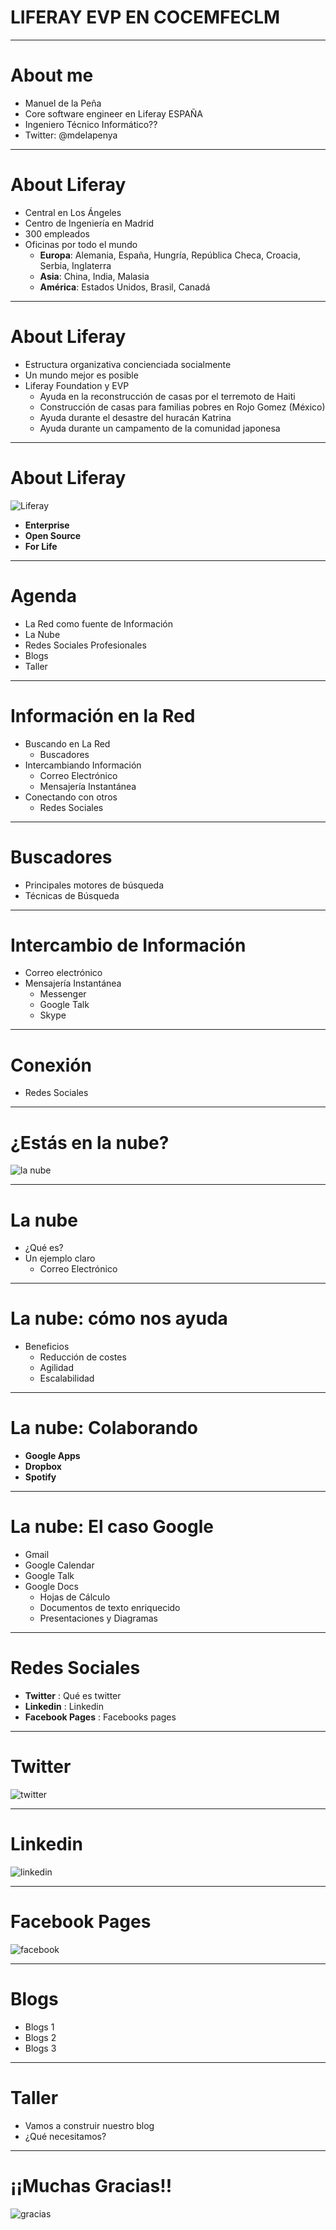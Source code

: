 # LIFERAY EVP EN COCEMFECLM

---

# About me

- Manuel de la Peña
- Core software engineer en Liferay ESPAÑA
- Ingeniero Técnico Informático??
- Twitter: @mdelapenya

---

# About Liferay

- Central en Los Ángeles
- Centro de Ingeniería en Madrid
- 300 empleados
- Oficinas por todo el mundo
    - __Europa__: Alemania, España, Hungría, República Checa, Croacia, Serbia, Inglaterra
    - __Asia__: China, India, Malasia
    - __América__: Estados Unidos, Brasil, Canadá

---

# About Liferay

- Estructura organizativa concienciada socialmente
- Un mundo mejor es posible
- Liferay Foundation y EVP
    - Ayuda en la reconstrucción de casas por el terremoto de Haiti
    - Construcción de casas para familias pobres en Rojo Gomez (México)
    - Ayuda durante el desastre del huracán Katrina
    - Ayuda durante un campamento de la comunidad japonesa

---

# About Liferay

<img src="img/liferay.png" title="Liferay" class="logo"/>

- __Enterprise__
- __Open Source__
- __For Life__


---

# Agenda

- La Red como fuente de Información
- La Nube
- Redes Sociales Profesionales
- Blogs
- Taller

---

# Información en la Red

- Buscando en La Red
    - Buscadores
- Intercambiando Información
    - Correo Electrónico
    - Mensajería Instantánea
- Conectando con otros
    - Redes Sociales

---

# Buscadores

- Principales motores de búsqueda
- Técnicas de Búsqueda

---


# Intercambio de Información

- Correo electrónico
- Mensajería Instantánea
    - Messenger
    - Google Talk
    - Skype

---

# Conexión

- Redes Sociales

---


# ¿Estás en la nube?

![la nube](img/cloud.png)

---

# La nube

- ¿Qué es?
- Un ejemplo claro
    - Correo Electrónico

---

# La nube: cómo nos ayuda

- Beneficios
    - Reducción de costes
    - Agilidad
    - Escalabilidad

---

# La nube: Colaborando

- __Google Apps__
- __Dropbox__
- __Spotify__

---

# La nube: El caso Google

- Gmail
- Google Calendar
- Google Talk
- Google Docs
    - Hojas de Cálculo
    - Documentos de texto enriquecido
    - Presentaciones y Diagramas

---

# Redes Sociales

- __Twitter__ : Qué es twitter
- __Linkedin__ : Linkedin
- __Facebook Pages__ : Facebooks pages

---

# Twitter
![twitter](img/twitter-sing.png)

---


# Linkedin
![linkedin](img/linkedin.png)

---


# Facebook Pages
![facebook](img/facebook.png)

---


# Blogs

- Blogs 1
- Blogs 2
- Blogs 3

---

# Taller

- Vamos a construir nuestro blog
- ¿Qué necesitamos?

---


# ¡¡Muchas Gracias!!

![gracias](img/gracias.png)